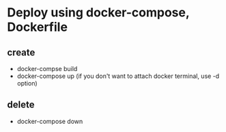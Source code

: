 # Deploy using docker-compose, Dockerfile

## create 
* docker-compse build
* docker-compose up  (if you don't want to attach docker terminal, use -d option)

## delete
* docker-compose down

